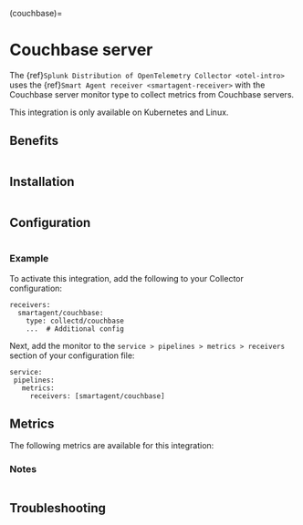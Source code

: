 (couchbase)=

# Couchbase server

<meta name="description" content="Use this Splunk Observability Cloud integration for the Couchbase monitor. See benefits, install, configuration, and metrics">

The {ref}`Splunk Distribution of OpenTelemetry Collector <otel-intro>` uses the {ref}`Smart Agent receiver <smartagent-receiver>` with the Couchbase server monitor type to collect metrics from Couchbase servers.

This integration is only available on Kubernetes and Linux.

## Benefits

```{include} /_includes/benefits.md
```

## Installation

```{include} /_includes/collector-installation-linux.md
```

## Configuration

```{include} /_includes/configuration.md
```

### Example

To activate this integration, add the following to your Collector configuration:

```
receivers:
  smartagent/couchbase:
    type: collectd/couchbase
    ...  # Additional config
```

Next, add the monitor to the `service > pipelines > metrics > receivers` section of your configuration file:

```
service:
 pipelines:
   metrics:
     receivers: [smartagent/couchbase]
```

## Metrics

The following metrics are available for this integration:

<div class="metrics-yaml" url="https://raw.githubusercontent.com/signalfx/signalfx-agent/main/pkg/monitors/collectd/couchbase/metadata.yaml"></div>

### Notes

```{include} /_includes/metric-defs.md
```

## Troubleshooting

```{include} /_includes/troubleshooting.md
```
